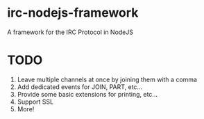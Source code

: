 # irc-nodejs-framework

A framework for the IRC Protocol in NodeJS

# TODO

1. Leave multiple channels at once by joining them with a comma
2. Add dedicated events for JOIN, PART, etc...
3. Provide some basic extensions for printing, etc...
4. Support SSL
5. More!

